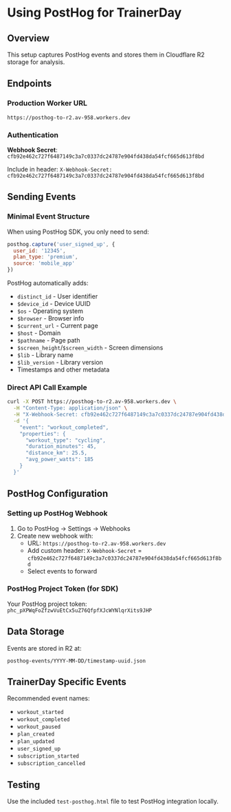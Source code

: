 # Using PostHog for TrainerDay

## Overview
This setup captures PostHog events and stores them in Cloudflare R2 storage for analysis.

## Endpoints

### Production Worker URL
```
https://posthog-to-r2.av-958.workers.dev
```

### Authentication
**Webhook Secret**: `cfb92e462c727f6487149c3a7c0337dc24787e904fd438da54fcf665d613f8bd`

Include in header: `X-Webhook-Secret: cfb92e462c727f6487149c3a7c0337dc24787e904fd438da54fcf665d613f8bd`

## Sending Events

### Minimal Event Structure
When using PostHog SDK, you only need to send:
```javascript
posthog.capture('user_signed_up', {
  user_id: '12345',
  plan_type: 'premium',
  source: 'mobile_app'
})
```

PostHog automatically adds:
- `distinct_id` - User identifier
- `$device_id` - Device UUID
- `$os` - Operating system
- `$browser` - Browser info
- `$current_url` - Current page
- `$host` - Domain
- `$pathname` - Page path
- `$screen_height`/`$screen_width` - Screen dimensions
- `$lib` - Library name
- `$lib_version` - Library version
- Timestamps and other metadata

### Direct API Call Example
```bash
curl -X POST https://posthog-to-r2.av-958.workers.dev \
  -H "Content-Type: application/json" \
  -H "X-Webhook-Secret: cfb92e462c727f6487149c3a7c0337dc24787e904fd438da54fcf665d613f8bd" \
  -d '{
    "event": "workout_completed",
    "properties": {
      "workout_type": "cycling",
      "duration_minutes": 45,
      "distance_km": 25.5,
      "avg_power_watts": 185
    }
  }'
```

## PostHog Configuration

### Setting up PostHog Webhook
1. Go to PostHog → Settings → Webhooks
2. Create new webhook with:
   - URL: `https://posthog-to-r2.av-958.workers.dev`
   - Add custom header: `X-Webhook-Secret` = `cfb92e462c727f6487149c3a7c0337dc24787e904fd438da54fcf665d613f8bd`
   - Select events to forward

### PostHog Project Token (for SDK)
Your PostHog project token: `phc_pXPWqFoZfzwVuEtCx5uZ76QfpfXJcWYNlqrXits9JHP`

## Data Storage
Events are stored in R2 at:
```
posthog-events/YYYY-MM-DD/timestamp-uuid.json
```

## TrainerDay Specific Events
Recommended event names:
- `workout_started`
- `workout_completed`
- `workout_paused`
- `plan_created`
- `plan_updated`
- `user_signed_up`
- `subscription_started`
- `subscription_cancelled`

## Testing
Use the included `test-posthog.html` file to test PostHog integration locally.